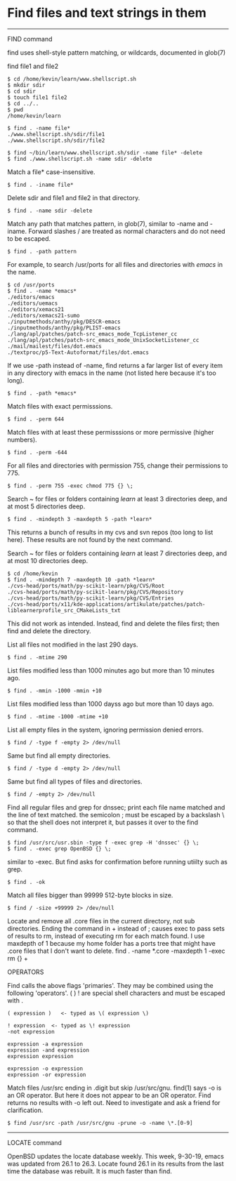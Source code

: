 # Find files and text strings in them


--------
FIND command


find uses shell-style pattern matching, or wildcards, documented in
glob(7)

find file1 and file2

```
$ cd /home/kevin/learn/www.shellscript.sh
$ mkdir sdir
$ cd sdir
$ touch file1 file2
$ cd ../..
$ pwd
/home/kevin/learn

$ find . -name file*
./www.shellscript.sh/sdir/file1
./www.shellscript.sh/sdir/file2

$ find ~/bin/learn/www.shellscript.sh/sdir -name file* -delete
$ find ./www.shellscript.sh -name sdir -delete
```

Match a file* case-insensitive.

```
$ find . -iname file*
```

Delete sdir and file1 and file2 in that directory.

```
$ find . -name sdir -delete
```

Match any path that matches pattern, in glob(7), similar to -name and
-iname. Forward slashes / are treated as normal characters and do not
need to be escaped.

```
$ find . -path pattern
```

For example, to search /usr/ports for all files and directories with 
*emacs* in the name.

```
$ cd /usr/ports
$ find . -name *emacs*
./editors/emacs
./editors/uemacs
./editors/xemacs21
./editors/xemacs21-sumo
./inputmethods/anthy/pkg/DESCR-emacs
./inputmethods/anthy/pkg/PLIST-emacs
./lang/apl/patches/patch-src_emacs_mode_TcpListener_cc
./lang/apl/patches/patch-src_emacs_mode_UnixSocketListener_cc
./mail/mailest/files/dot.emacs
./textproc/p5-Text-Autoformat/files/dot.emacs
```

If we use -path instead of -name, find returns a far larger list of
every item in any directory with emacs in the name (not listed here
because it's too long).

```
$ find . -path *emacs*
```

Match files with exact permisssions.

```
$ find . -perm 644
```

Match files with at least these permisssions or more permissive (higher
numbers).

```
$ find . -perm -644
```

For all files and directories with permission 755, change their
permissions to 775.

```
$ find . -perm 755 -exec chmod 775 {} \;
```

Search ~ for files or folders containing *learn* at least 3 directories 
deep, and at most 5 directories deep.

```
$ find . -mindepth 3 -maxdepth 5 -path *learn*
```

This returns a bunch of results in my cvs and svn repos (too long to
list here). These results are not found by the next command.

Search ~ for files or folders containing *learn* at least 7 directories
deep, and at most 10 directories deep.

```
$ cd /home/kevin
$ find . -mindepth 7 -maxdepth 10 -path *learn*
./cvs-head/ports/math/py-scikit-learn/pkg/CVS/Root
./cvs-head/ports/math/py-scikit-learn/pkg/CVS/Repository
./cvs-head/ports/math/py-scikit-learn/pkg/CVS/Entries
./cvs-head/ports/x11/kde-applications/artikulate/patches/patch-liblearnerprofile_src_CMakeLists_txt
```

This did not work as intended. Instead, find and delete the files
first; then find and delete the directory.

List all files not modified in the last 290 days.

```
$ find . -mtime 290
```

List files modified less than 1000 minutes ago but more than 10
minutes ago.

```
$ find . -mmin -1000 -mmin +10
```

List files modified less than 1000 dayss ago but more than 10 days
ago.

```
$ find . -mtime -1000 -mtime +10
```

List all empty files in the system, ignoring permission denied errors.

```
$ find / -type f -empty 2> /dev/null
```

Same but find all empty directories.

```
$ find / -type d -empty 2> /dev/null
```

Same but find all types of files and directories.

```
$ find / -empty 2> /dev/null
```

Find all regular files and grep for dnssec; print each file name
matched and the line of text matched. the semicolon ; must be escaped by
a backslash \ so that the shell does not interpret it, but passes it
over to the find command.

```
$ find /usr/src/usr.sbin -type f -exec grep -H 'dnssec' {} \;
$ find . -exec grep OpenBSD {} \;
```

similar to -exec. But find asks for confirmation before running utiilty
such as grep.

```
$ find . -ok
```

Match all files bigger than 99999 512-byte blocks in size.

```
$ find / -size +99999 2> /dev/null
```

Locate and remove all .core files in the current directory, not sub
directories. Ending the command in + instead of ; causes exec to pass
sets of results to rm, instead of executing rm for each match found. I
use maxdepth of 1 because my home folder has a ports tree that might
have .core files that I don't want to delete.  find . -name *.core
-maxdepth 1 -exec rm {} +


OPERATORS

Find calls the above flags 'primaries'. They may be combined using the
following 'operators'. ( ) ! are special shell characters and must be
escaped with \.

```
( expression )   <- typed as \( expression \)

! expression  <- typed as \! expression
-not expression

expression -a expression
expression -and expression
expression expression

expression -o expression
expression -or expression
```

Match files /usr/src ending in .digit but skip /usr/src/gnu. find(1)
says -o is an OR operator. But here it does not appear to be an OR
operator. Find returns no results with -o left out. Need to
investigate and ask a friend for clarification.

```
$ find /usr/src -path /usr/src/gnu -prune -o -name \*.[0-9]
```


--------
LOCATE command

OpenBSD updates the locate database weekly. This week, 9-30-19, emacs
was updated from 26.1 to 26.3. Locate found 26.1 in its results from
the last time the database was rebuilt. It is much faster than find.


